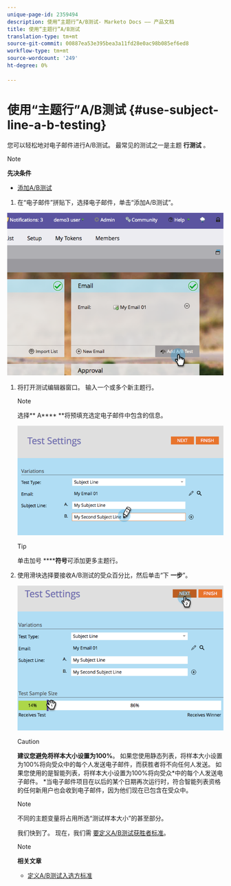 ```yaml
---
unique-page-id: 2359494
description: 使用“主题行”A/B测试- Marketo Docs —— 产品文档
title: 使用“主题行”A/B测试
translation-type: tm+mt
source-git-commit: 00887ea53e395bea3a11fd28e0ac98b085ef6ed8
workflow-type: tm+mt
source-wordcount: '249'
ht-degree: 0%

---
```



# 使用“主题行”A/B测试 {#use-subject-line-a-b-testing}

您可以轻松地对电子邮件进行A/B测试。 最常见的测试之一是主题 **行测试** 。

>[!NOTE]
>
>**先决条件**
>
>* [添加A/B测试](add-an-a-b-test.md)

>



1. 在“电子邮件”拼贴下，选择电子邮件，单击“添加A/B测试”。

![](assets/image2014-9-12-15-3a6-3a2.png)

1. 将打开测试编辑器窗口。 输入一个或多个新主题行。

   >[!NOTE]
   >
   >选择** A**** **将预填充选定电子邮件中包含的信息。

   ![](assets/image2014-9-12-15-3a9-3a14.png)

   >[!TIP]
   >
   >单击加号 ******符号**可添加更多主题行。

1. 使用滑块选择要接收A/B测试的受众百分比，然后单击“下 **一步**”。

   ![](assets/image2014-9-12-15-3a10-3a4.png)

   >[!CAUTION]
   >
   >**建议您避免将样本大小设置为100%**。 如果您使用静态列表，将样本大小设置为100%将向受众中的每个人发送电子邮件，而获胜者将不向任何人发送。 如果您使用的是智能列表，将样本大小设置为100%将向受众*中的每个人发送电子邮件。 *当电子邮件项目在以后的某个日期再次运行时，符合智能列表资格的任何新用户也会收到电子邮件，因为他们现在已包含在受众中。

   >[!NOTE]
   >
   >不同的主题变量将占用所选“测试样本大小”的甚至部分。

   我们快到了。 现在，我们需 [要定义A/B测试获胜者标准](define-the-a-b-test-winner-criteria.md)。

   >[!NOTE]
   >
   >**相关文章**
   >
   >    
   >    
   >    * [定义A/B测试入选方标准](define-the-a-b-test-winner-criteria.md)


